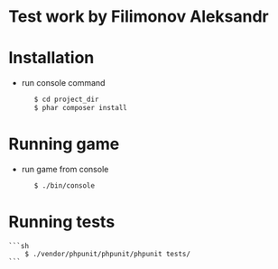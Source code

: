 # Test work by Filimonov Aleksandr

# Installation

- run console command 
     ```sh
        $ cd project_dir
        $ phar composer install
     ```
# Running game
 - run game from console
     ```sh
        $ ./bin/console
     ```
# Running tests
    ```sh
        $ ./vendor/phpunit/phpunit/phpunit tests/
    ```